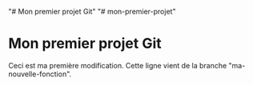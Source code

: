 "# Mon premier projet Git" 
"# mon-premier-projet" 
# Mon premier projet Git

Ceci est ma première modification.
Cette ligne vient de la branche "ma-nouvelle-fonction".

